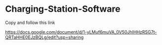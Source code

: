 # Charging-Station-Software

Copy and follow this link

https://docs.google.com/document/d/1-yLMuf6muVA_0V50JhIHHzRSG7t-QRTaHHE0EJzBQLg/edit?usp=sharing
